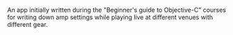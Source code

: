 An app initially written during the "Beginner's guide to Objective-C" courses for writing down amp settings while playing live at different venues with different gear.
